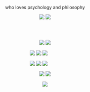 

<p align="center">
who loves psychology and philosophy
</p>

<div align="center">
<p>
<a href="https://doyeonjeong.notion.site/Today-I-Learn-a7325fee43a04727bfbfcbcce6776079"><img src="https://img.shields.io/badge/TodayILearned-000000?&style=flat-square&logo=Notion&logoColor=white"/></a>
<a href="mailto:debby_@kakao.com"><img src="https://img.shields.io/badge/-EA4335?&style=social&logo=Gmail&logoColor=red"/></a>
</p>
  
<br><br>
<p>
<img src="https://img.shields.io/badge/Swift-F05138?&style=flat-square&logo=Swift&logoColor=white"/>
<img src="https://img.shields.io/badge/SwiftUI-2C68B5?&style=flat-square&logo=Swift&logoColor=white"/>
</p>

<p style="margin-right: 40;">
<img src="https://img.shields.io/badge/Git-F05032?&style=flat-square&logo=Git&logoColor=white"/>
<img src="https://img.shields.io/badge/CocoaPods-EE3322?&style=flat-square&logo=CocoaPods&logoColor=white"/>
<img src="https://img.shields.io/badge/Postman-FF6C37?&style=flat-square&logo=Postman&logoColor=white"/>
</p>

<p style="margin-right: 40;">
<img src="https://img.shields.io/badge/Xcode-147EFB?&style=flat-square&logo=Xcode&logoColor=white"/>
<img src="https://img.shields.io/badge/VSCode-007ACC?&style=flat-square&logo=VisualStudioCode&logoColor=white"/>
<img src="https://img.shields.io/badge/IntelliJIDEA-000000?&style=flat-square&logo=IntelliJIDEA&logoColor=white"/>
</p>

<p>
<img src="https://img.shields.io/badge/Figma-ef8c7d?&style=flat-square&logo=Figma&logoColor=white"/>
<img src="https://img.shields.io/badge/Illustrator-FF9A00?&style=flat-square&logo=AdobeIllustrator&logoColor=white"/>
</p>
  
</div>

<div align="center">
<a href="https://hits.seeyoufarm.com"><img src="https://hits.seeyoufarm.com/api/count/incr/badge.svg?url=https%3A%2F%2Fgithub.com%2Fdoyeonjeong&count_bg=%234D76B1&title_bg=%23555555&icon=github.svg&icon_color=%23E7E7E7&title=Visited&edge_flat=false"/></a>
</div>
